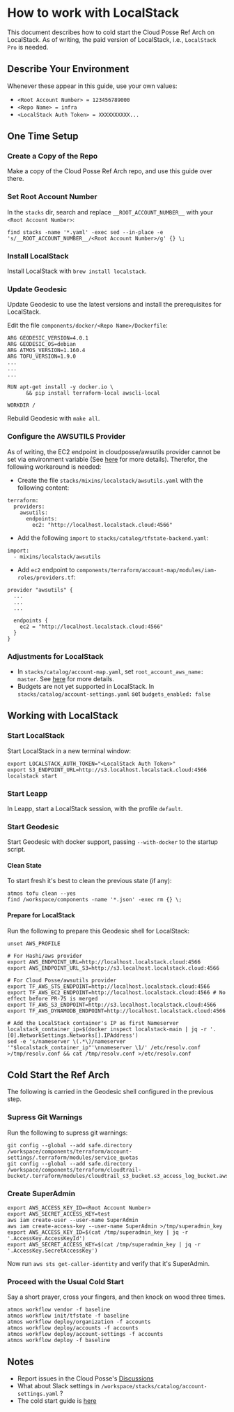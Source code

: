 # How to work with LocalStack

This document describes how to cold start the Cloud Posse Ref Arch on LocalStack. As of writing,
the paid version of LocalStack, i.e., `LocalStack Pro` is needed.

## Describe Your Environment
Whenever these appear in this guide, use your own values:
* `<Root Account Number> = 123456789000`
* `<Repo Name> = infra`
* `<LocalStack Auth Token> = XXXXXXXXXX...`

## One Time Setup
### Create a Copy of the Repo
Make a copy of the Cloud Posse Ref Arch repo, and use this guide over there.

### Set Root Account Number
In the `stacks` dir, search and replace `__ROOT_ACCOUNT_NUMBER__` with your `<Root Account Number>`:
```
find stacks -name '*.yaml' -exec sed --in-place -e 's/__ROOT_ACCOUNT_NUMBER__/<Root Account Number>/g' {} \;
```

### Install LocalStack
Install LocalStack with `brew install localstack`.

### Update Geodesic
Update Geodesic to use the latest versions and install the prerequisites for LocalStack.

Edit the file `components/docker/<Repo Name>/Dockerfile`:
```
ARG GEODESIC_VERSION=4.0.1
ARG GEODESIC_OS=debian
ARG ATMOS_VERSION=1.160.4
ARG TOFU_VERSION=1.9.0
...
...
...

RUN apt-get install -y docker.io \
      && pip install terraform-local awscli-local

WORKDIR /
```

Rebuild Geodesic with `make all`.

### Configure the AWSUTILS Provider
As of writing, the EC2 endpoint in cloudposse/awsutils provider cannot be set via environment variable
(See [here](https://github.com/cloudposse/terraform-provider-awsutils/pull/75) for more details).
Therefor, the following workaround is needed:

* Create the file `stacks/mixins/localstack/awsutils.yaml` with the following content:
```
terraform:
  providers:
    awsutils:
      endpoints:
        ec2: "http://localhost.localstack.cloud:4566"
```

* Add the following `import` to `stacks/catalog/tfstate-backend.yaml`:
```
import:
  - mixins/localstack/awsutils
```


* Add `ec2` endpoint to `components/terraform/account-map/modules/iam-roles/providers.tf`:
```
provider "awsutils" {
  ...
  ...
  ...

  endpoints {
    ec2 = "http://localhost.localstack.cloud:4566"
  }
}
```

### Adjustments for LocalStack
* In `stacks/catalog/account-map.yaml`, set `root_account_aws_name: master`. See [here](https://github.com/orgs/cloudposse/discussions/40) for more details.
* Budgets are not yet supported in LocalStack. In `stacks/catalog/account-settings.yaml` set `budgets_enabled: false`

## Working with LocalStack
### Start LocalStack
Start LocalStack in a new terminal window:
```
export LOCALSTACK_AUTH_TOKEN="<LocalStack Auth Token>"
export S3_ENDPOINT_URL=http://s3.localhost.localstack.cloud:4566
localstack start
```

### Start Leapp
In Leapp, start a LocalStack session, with the profile `default`.

### Start Geodesic
Start Geodesic with docker support, passing `--with-docker` to the startup script.

#### Clean State
To start fresh it's best to clean the previous state (if any):
```
atmos tofu clean --yes
find /workspace/components -name '*.json' -exec rm {} \;
```

#### Prepare for LocalStack
Run the following to prepare this Geodesic shell for LocalStack:

```
unset AWS_PROFILE

# For Hashi/aws provider
export AWS_ENDPOINT_URL=http://localhost.localstack.cloud:4566
export AWS_ENDPOINT_URL_S3=http://s3.localhost.localstack.cloud:4566

# For Cloud Posse/awsutils provider
export TF_AWS_STS_ENDPOINT=http://localhost.localstack.cloud:4566
export TF_AWS_EC2_ENDPOINT=http://localhost.localstack.cloud:4566 # No effect before PR-75 is merged
export TF_AWS_S3_ENDPOINT=http://s3.localhost.localstack.cloud:4566
export TF_AWS_DYNAMODB_ENDPOINT=http://localhost.localstack.cloud:4566

# Add the LocalStack container's IP as first Nameserver
localstack_container_ip=$(docker inspect localstack-main | jq -r '.[0].NetworkSettings.Networks[].IPAddress')
sed -e 's/nameserver \(.*\)/nameserver '"$localstack_container_ip"'\nnameserver \1/' /etc/resolv.conf >/tmp/resolv.conf && cat /tmp/resolv.conf >/etc/resolv.conf
```

## Cold Start the Ref Arch
The following is carried in the Geodesic shell configured in the previous step.

### Supress Git Warnings
Run the following to supress git warnings:
```
git config --global --add safe.directory /workspace/components/terraform/account-settings/.terraform/modules/service_quotas
git config --global --add safe.directory /workspace/components/terraform/cloudtrail-bucket/.terraform/modules/cloudtrail_s3_bucket.s3_access_log_bucket.aws_s3_bucket.s3_user.s3_user
```

### Create SuperAdmin
```
export AWS_ACCESS_KEY_ID=<Root Account Number>
export AWS_SECRET_ACCESS_KEY=test
aws iam create-user --user-name SuperAdmin
aws iam create-access-key --user-name SuperAdmin >/tmp/superadmin_key
export AWS_ACCESS_KEY_ID=$(cat /tmp/superadmin_key | jq -r '.AccessKey.AccessKeyId')
export AWS_SECRET_ACCESS_KEY=$(cat /tmp/superadmin_key | jq -r '.AccessKey.SecretAccessKey')
```
Now run `aws sts get-caller-identity` and verify that it's SuperAdmin.

### Proceed with the Usual Cold Start
Say a short prayer, cross your fingers, and then knock on wood three times.

```
atmos workflow vendor -f baseline
atmos workflow init/tfstate -f baseline
atmos workflow deploy/organization -f accounts
atmos workflow deploy/accounts -f accounts
atmos workflow deploy/account-settings -f accounts
atmos workflow deploy -f baseline
```

## Notes
* Report issues in the Cloud Posse's [Discussions](https://github.com/orgs/cloudposse/discussions)
* What about Slack settings in `/workspace/stacks/catalog/account-settings.yaml` ?
* The cold start guide is [here](https://docs.cloudposse.com/layers/accounts/tutorials/manual-configuration/)


